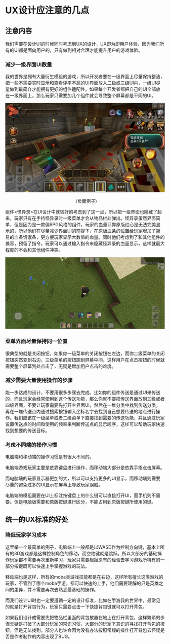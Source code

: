 # UX设计应注意的几点

## 注意内容

我们需要在设计UI的时候同时考虑到UX的设计，UX即为即用户体验，因为我们所有的UI都是面向用户的，只有做到相对合理才能提升用户的游戏体验。

### 减少一级界面UI数量

我的世界是拥有大量衍生模组的游戏，所以开发者要在一级界面上尽量保持整洁，把一些不需要实时显示和查看评率不高的UI界面放入二级或三级UI内，一级UI尽量做到最简介才能拥有更好的组件适配性。如果每个开发者都把自己的UI全部放在一级界面上，那么玩家只需要加几个组件就会导致整个屏幕都是不同的UI。

![img](./images/3_1.png)

<center>（负面例子)</center>

组件<怪异录>在UI设计中就较好的考虑到了这一点，所以把一级界面也隐藏了起来，玩家只有在手持怪异录时一级菜单才会从物品栏处弹出。怪异录虽然界面简单，但是因为是一款偏RPG风格的组件，玩家的血量只靠原版红心是无法完美显示的，所以他们在尽量减少界面UI的前提下，在原版血条的位置给玩家增加了简易的血条饥饿条，更方便玩家显示大数值的血量。同时他们考虑到了和其他组件的兼容，预留了指令，玩家可以通过输入指令来隐藏怪异录的血量显示，这样就最大程度的不会和其他组件冲突。

![img](./images/3_2.png)

### 菜单界面尽量保持同一位置

很典型的就是关闭按钮，如果你一级菜单的关闭按钮在左边，而你二级菜单的关闭按钮突然变到右边，三级菜单的按钮跑到屏幕中间，这样用户在点击按钮的时候就需要整个屏幕到处点击了，无疑是增加用户点击的难度。

### 减少需要大量使用操作的步骤

能一步达成的设计，不要用很多步骤去完成。比如你的组件传送是通过UI来传送的，而且玩家会经常使用到这个传送功能，那么你就不要把传送界面放到三级或者四级界面，不要让玩家需要先打开主界面UI，然后在一堆分类中找到传送分类，再在一堆传送点内通过搜索按钮输入坐标名字去找到自己想要传送的地点进行操作。我们应该在一级菜单或者二级菜单下直接找到需要的传送功能，并且通过玩家设置传送点的时间和使用的频率来判断传送点的显示顺序，这样可以帮助玩家快速找到想要的传送目标。

### 考虑不同端的操作习惯

电脑端和移动端的操作习惯是有很大不同的。

电脑端游戏玩家主要是依靠键盘进行操作，而移动端大部分是依靠手指点击屏幕。

而电脑端的玩家显示器更加的大，所以可以支持更多的UI显示，而移动端则需要尽量的避免过多的UI显示在屏幕上导致玩家误触。

电脑端的模组需要在UI上标注按键盘上的什么键可以直接打开UI，而手机则不需要。但是电脑版需要和原版按键进行区分，不能占用到原版按键所使用的键。

## 统一的UX标准的好处

### 降低玩家学习成本

这里举一个最简单的例子，电脑端上一般都是以WASD作为控制方向键，基本上所有的3D游戏都是这样控制角色的移动，而空格键就是跳跃。所以大部分的基础操作玩家都不需要再次重新学习，玩家只需要根据原有的经验去学习游戏所特有的一部分按键既可以快速上手掌握游戏的玩法。

移动端也是这样，所有的moba类游戏技能都是在右边，这样所有擅长这类游戏的玩家，不管到了哪个moba手游，都可以快速的上手，他们需要理解的只是英雄之间的差异，并不需要再次去熟悉最基础的操作。

而我们设计UI时也一定要遵循一定的设计标准，比如在手游我的世界中，最常见的就是打开背包行为，玩家只需要点击一下快捷背包键就可以打开背包。

如果我们设计成需要先把物品栏里面的背包放置在地上在打开背包，这样繁琐的步骤无疑是打破了大部分玩家的常识习惯，大部分的玩家下意识的寻找打开背包的按钮，但是无法找到，部分人也许会因为没有办法按照常规的操作打开背包去怀疑是否是作者制作的内容出现了BUG。
